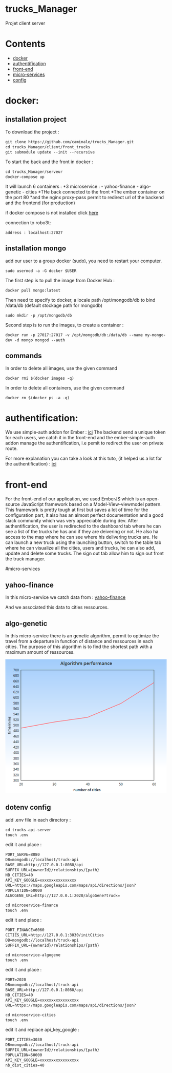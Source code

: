 # trucks_Manager
Projet client server 


# Contents
* [docker](#docker)
* [authentification](#authentification)
* [front-end](#front-end)
* [micro-services](#micro-services)
* [config](#config)





# docker:

installation project
------------------

To download the project : 
```
git clone https://github.com/caminale/trucks_Manager.git
cd trucks_Manager/client/front_trucks
git submodule update --init --recursive
```
To start the back and the front in docker :
```
cd trucks_Manager/serveur
docker-compose up
```
It will launch 6 containers : 
*3 microservice :
    - yahoo-finance
    - algo-genetic
    - cities
 *THe back connected to the front
 *The ember container on the port 80 
 *and the nginx proxy-pass permit to redirect url of the backend and the frontend (for production)
    
    
    
if docker compose is not installed click [here](https://docs.docker.com/compose/install/)

connection to robo3t: 
```
address : localhost:27027
```
installation mongo 
------------------


add our user to a group docker (sudo), you need to restart your computer.

```
sudo usermod -a -G docker $USER
```
The first step is to pull the image from Docker Hub :
```
docker pull mongo:latest
```
Then need to specify to docker, a locale path /opt/mongodb/db to bind  /data/db (default stockage path for mongodb)
```
sudo mkdir -p /opt/mongodb/db 
```
Second step is to run the images, to create a container : 

```
docker run -p 27017:27017 -v /opt/mongodb/db:/data/db --name my-mongo-dev -d mongo mongod --auth
```

commands
------------------



In order to delete all images, use the given command
```
docker rmi $(docker images -q)
```

In order to delete all containers, use the given command
```
docker rm $(docker ps -a -q)
```

# authentification:
We use simple-auth addon for Ember :
[ici](https://github.com/simplabs/ember-simple-auth)
The backend send a unique token for each users, we catch it in the front-end and the ember-simple-auth addon manage the authentification, 
i.e pemit to redirect the user on private route.
 
For more explanation you can take a look at this tuto, (it helped us a lot for the authentification) : 
[ici](https://scotch.io/tutorials/authenticate-a-node-js-api-with-json-web-tokens)

# front-end
For the front-end of our application, we used EmberJS which is an open-source JavaScript framework based on a Model-View-viewmodel pattern.
This framework is pretty tough at first but saves a lot of time for the configuration part, it also has an almost perfect documentation and a good slack community which was very appreciable during dev.
After authentification, the user is redirected to the dashboard tab where he can see a list of the trucks he has and if they are deivering or not. He also ha access to the map where he can see where his delivering trucks are.
He can launch a new truck using the launching button, switch to the table tab where he can visualize all the cities, users and trucks, he can also add, update and delete some trucks.
The sign out tab allow him to sign out front the truck manager.



#micro-services

 yahoo-finance
------------------
In this micro-service we catch data from :
[yahoo-finance](https://www.npmjs.com/package/yahoo-finance)

And we associated this data to cities ressources.

algo-genetic
------------------

In this micro-service there is an genetic algorithm, permit to optimize the travel from a  departure
in function of distance and ressources in each cities. The purpose of this algorithm is to find the shortest path with a maximum
amount of ressources. 

![alt text](images/graph_algo.png "Description goes here")


dotenv config
------------------

add .env file in each directory : 
```
cd trucks-api-server
touch .env
```
edit it and place : 
```
PORT_SERVE=8080
DB=mongodb://localhost/truck-api
BASE_URL=http://127.0.0.1:8080/api
SUFFIX_URL={ownerId}/relationships/{path}
NB_CITIES=40
API_KEY_GOOGLE=xxxxxxxxxxxxxxxx
URL=https://maps.googleapis.com/maps/api/directions/json?
POPULATION=50000
ALGOGENE_URL=http://127.0.0.1:2020/algoGene?truck=
```

```
cd microservice-finance
touch .env
```
edit it and place : 
```
PORT_FINANCE=6060
CITIES_URL=http://127.0.0.1:3030/initCities
DB=mongodb://localhost/truck-api
SUFFIX_URL={ownerId}/relationships/{path}
```



```
cd microservice-algogene
touch .env
```
edit it and place : 
```
PORT=2020
DB=mongodb://localhost/truck-api
BASE_URL=http://127.0.0.1:8080/api
NB_CITIES=40
API_KEY_GOOGLE=xxxxxxxxxxxxxxxxx
URL=https://maps.googleapis.com/maps/api/directions/json?
```

```
cd microservice-cities
touch .env
```
edit it and replace api_key_google : 
```
PORT_CITIES=3030
DB=mongodb://localhost/truck-api
SUFFIX_URL={ownerId}/relationships/{path}
POPULATION=50000
API_KEY_GOOGLE=xxxxxxxxxxxxxxxxx
nb_dist_cities=40
```
